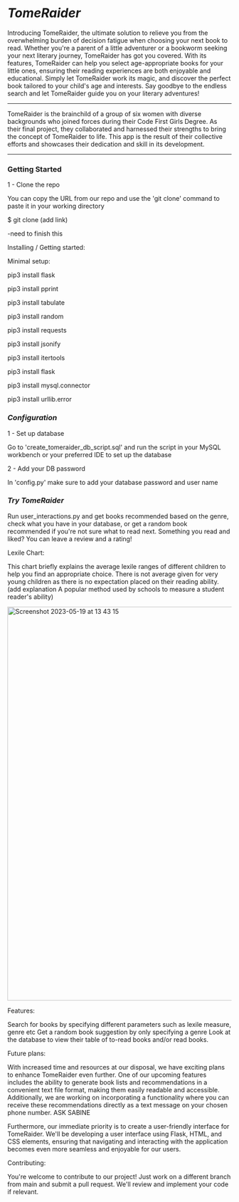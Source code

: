 # ***TomeRaider*** #


Introducing TomeRaider, the ultimate solution to relieve you from the overwhelming burden of decision fatigue when choosing your next book to read. Whether you're a parent of a little adventurer or a bookworm seeking your next literary journey, TomeRaider has got you covered. With its features, TomeRaider can help you select age-appropriate books for your little ones, ensuring their reading experiences are both enjoyable and educational. Simply let TomeRaider work its magic, and discover the perfect book tailored to your child's age and interests. Say goodbye to the endless search and let TomeRaider guide you on your literary adventures!

----

TomeRaider is the brainchild of a group of six women with diverse backgrounds who joined forces during their Code First Girls Degree. As their final project, they collaborated and harnessed their strengths to bring the concept of TomeRaider to life. This app is the result of their collective efforts and showcases their dedication and skill in its development.


--------

### **Getting Started** ###


1 - Clone the repo

You can copy the URL from our repo and use the 'git clone' command to paste it in your working directory

$ git clone (add link)

-need to finish this

Installing / Getting started: 

Minimal setup:

pip3 install flask  

pip3 install pprint 

pip3 install tabulate 

pip3 install random

pip3 install requests 

pip3 install jsonify 

pip3 install itertools 

pip3 install flask 

pip3 install mysql.connector

pip3 install urllib.error


### ***Configuration*** ###

1 - Set up database

Go to 'create_tomeraider_db_script.sql' and run the script in your MySQL workbench or your preferred IDE to set up the database

2 - Add your DB password

In 'config.py' make sure to add your database password and user name 




### ***Try TomeRaider*** ###

Run user_interactions.py and get books recommended based on the genre, check what you have in your database, or get a random book recommended if you're not sure what to read next. Something you read and liked? You can leave a review and a rating! 

Lexile Chart:

This chart briefly explains the average lexile ranges of different children to help you find an appropriate choice. 
There is not average given for very young children as there is no expectation placed on their reading ability. (add explanation A popular method used by schools to measure a student reader's ability)

<img width="885" alt="Screenshot 2023-05-19 at 13 43 15" src="https://github.com/purplesandbox/CFG_S3_Group4_Project/assets/128521409/2d30dc99-7c7e-48cc-a350-ae0cc9905dd4">

Features: 

Search for books by specifying different parameters such as lexile measure, genre etc
Get a random book suggestion by only specifying a genre
Look at the database to view their table of to-read books and/or read books.


Future plans:

With increased time and resources at our disposal, we have exciting plans to enhance TomeRaider even further. One of our upcoming features includes the ability to generate book lists and recommendations in a convenient text file format, making them easily readable and accessible. Additionally, we are working on incorporating a functionality where you can receive these recommendations directly as a text message on your chosen phone number. ASK SABINE

Furthermore, our immediate priority is to create a user-friendly interface for TomeRaider. We'll be developing a user interface using Flask, HTML, and CSS elements, ensuring that navigating and interacting with the application becomes even more seamless and enjoyable for our users. 


Contributing: 

You're welcome to contribute to our project! Just work on a different branch from main and submit a pull request. We'll review and implement your code if relevant. 



